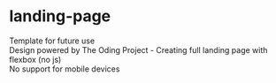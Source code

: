 # landing-page
Template for future use <br />
Design powered by The Oding Project - Creating full landing page with flexbox (no js) <br />
No support for mobile devices
